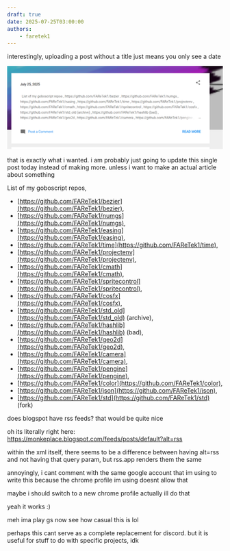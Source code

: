 ```yaml
---
draft: true 
date: 2025-07-25T03:00:00
authors:
    - faretek1
---
```

interestingly, uploading a post without a title just means you only see a date

![img.png](img.png)

that is exactly what i wanted. i am probably just going to update this single post today instead of making more. unless i want to make an actual article about something
 

List of my goboscript repos,

- [https://github.com/FAReTek1/bezier](https://github.com/FAReTek1/bezier),
- [https://github.com/FAReTek1/numgs](https://github.com/FAReTek1/numgs),
- [https://github.com/FAReTek1/easing](https://github.com/FAReTek1/easing),
- [https://github.com/FAReTek1/time](https://github.com/FAReTek1/time),
- [https://github.com/FAReTek1/projectenv](https://github.com/FAReTek1/projectenv),
- [https://github.com/FAReTek1/cmath](https://github.com/FAReTek1/cmath),
- [https://github.com/FAReTek1/spritecontrol](https://github.com/FAReTek1/spritecontrol),
- [https://github.com/FAReTek1/cosfx](https://github.com/FAReTek1/cosfx),
- [https://github.com/FAReTek1/std_old](https://github.com/FAReTek1/std_old) (archive),
- [https://github.com/FAReTek1/hashlib](https://github.com/FAReTek1/hashlib) (bad),
- [https://github.com/FAReTek1/geo2d](https://github.com/FAReTek1/geo2d),
- [https://github.com/FAReTek1/camera](https://github.com/FAReTek1/camera),
- [https://github.com/FAReTek1/pengine](https://github.com/FAReTek1/pengine),
- [https://github.com/FAReTek1/color](https://github.com/FAReTek1/color),
- [https://github.com/FAReTek1/json](https://github.com/FAReTek1/json),
- [https://github.com/FAReTek1/std](https://github.com/FAReTek1/std) (fork)

does blogspot have rss feeds? that would be quite nice

oh its literally right here: https://monkeplace.blogspot.com/feeds/posts/default?alt=rss

within the xml itself, there seems to be a difference between having alt=rss and not having that query param, but rss.app renders them the same

annoyingly, i cant comment with the same google account that im using to write this because the chrome profile im using doesnt allow that

maybe i should switch to a new chrome profile
actually ill do that 

yeah it works :)

meh ima play gs now
see how casual this is lol

perhaps this cant serve as a complete replacement for discord. but it is useful for stuff to do with specific projects, idk